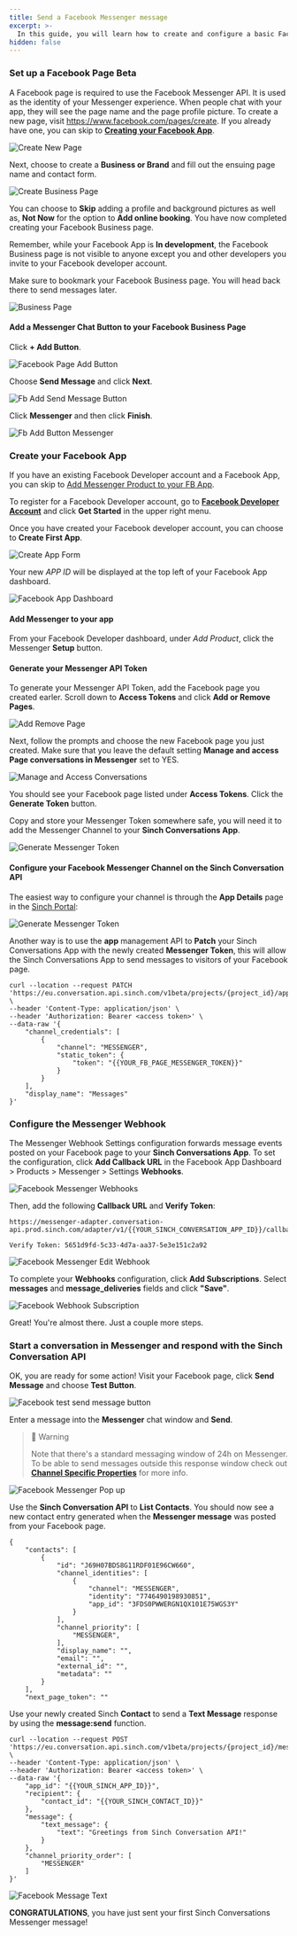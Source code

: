 ```yaml
---
title: Send a Facebook Messenger message
excerpt: >-
  In this guide, you will learn how to create and configure a basic Facebook Business Page with Messenger chat feature. Once you complete the steps below, you will have a Facebook App, Facebook Business page with Messenger Chat button, a Messenger Token, and a configured Messenger Webhook to use with the Sinch Conversation API.
hidden: false
---
```


### Set up a Facebook Page <span class="betabadge">Beta</span>

A Facebook page is required to use the Facebook Messenger API. It is used as the identity of your Messenger experience. When people chat with your app, they will see the page name and the page profile picture. To create a new page, visit https://www.facebook.com/pages/create. If you already have one, you can skip to [**Creating your Facebook App**](doc:conversation-send-a-message-with-fb-messenger#create-your-facebook-app).

![Create New Page](../conversation-channel-support/images/channel-support/messenger/fb_create_new_page.png)

Next, choose to create a **Business or Brand** and fill out the ensuing page name and contact form.

![Create Business Page](../conversation-channel-support/images/channel-support/messenger/fb_create_business_page.png)

You can choose to **Skip** adding a profile and background pictures as well as, **Not Now** for the option to **Add online booking**. You have now completed creating your Facebook Business page. 

Remember, while your Facebook App is **In development**, the Facebook Business page is not visible to anyone except you and other developers you invite to your Facebook developer account.

Make sure to bookmark your Facebook Business page. You will head back there to send messages later.

![Business Page](../conversation-channel-support/images/channel-support/messenger/fb_business_page.png)

#### Add a Messenger Chat Button to your Facebook Business Page

Click **+ Add Button**.

![Facebook Page Add Button](../conversation-channel-support/images/channel-support/messenger/fb_page_add_button.png)

Choose **Send Message** and click **Next**.

![Fb Add Send Message Button](../conversation-channel-support/images/channel-support/messenger/fb_add_send_message_button.png)

Click **Messenger** and then click **Finish**.

![Fb Add Button Messenger](../conversation-channel-support/images/channel-support/messenger/fb_add_button_messenger.png)

### Create your Facebook App

If you have an existing Facebook Developer account and a Facebook App, you can skip to [Add Messenger Product to your FB App](#add-messenger-to-your-app).

To register for a Facebook Developer account, go to **[Facebook Developer Account](https://developers.facebook.com)** and click **Get Started** in the upper right menu.

[](../conversation-channel-support/images/channel-support/messenger/fb_for_developers.png)

Once you have created your Facebook developer account, you can choose to **Create First App**.

![Create App Form](../conversation-channel-support/images/channel-support/messenger/fb_create_first_app.png)

Your new _APP ID_ will be displayed at the top left of your Facebook App dashboard.

![Facebook App Dashboard](../conversation-channel-support/images/channel-support/messenger/fb_app_dashboard.png)

#### Add Messenger to your app

From your Facebook Developer dashboard, under _Add Product_, click the Messenger **Setup** button.

#### Generate your Messenger API Token

To generate your Messenger API Token, add the Facebook page you created earler. Scroll down to **Access Tokens** and click **Add or Remove Pages**.

![Add Remove Page](../conversation-channel-support/images/channel-support/messenger/fb_add_remove_page.png)

Next, follow the prompts and choose the new Facebook page you just created. Make sure that you leave the default setting **Manage and access Page conversations in Messenger** set to YES.

![Manage and Access Conversations](../conversation-channel-support/images/channel-support/messenger/fb_manage_and_access_conversations.png)

You should see your Facebook page listed under **Access Tokens**. Click the **Generate Token** button.

Copy and store your Messenger Token somewhere safe, you will need it to add the Messenger Channel to your **Sinch Conversations App**.

![Generate Messenger Token](../conversation-channel-support/images/channel-support/messenger/fb_generate_messenger_token.png)

#### Configure your Facebook Messenger Channel on the Sinch Conversation API

The easiest way to configure your channel is through the **App Details** page in the [Sinch Portal](https://dashboard.sinch.com/convapi/apps):

![Generate Messenger Token](../conversation-channel-support/images/channel-support/messenger/fb_channel_config.png)

Another way is to use the **app** management API to **Patch** your Sinch Conversations App with the newly created **Messenger Token**, this will allow the Sinch Conversations App to send messages to visitors of your Facebook page.

```shell Curl
curl --location --request PATCH 'https://eu.conversation.api.sinch.com/v1beta/projects/{project_id}/apps' \
--header 'Content-Type: application/json' \
--header 'Authorization: Bearer <access token>' \
--data-raw '{
    "channel_credentials": [
        {
            "channel": "MESSENGER",
            "static_token": {
                "token": "{{YOUR_FB_PAGE_MESSENGER_TOKEN}}"
            }
        }
    ],
    "display_name": "Messages"
}'
```

### Configure the Messenger Webhook

The Messenger Webhook Settings configuration forwards message events posted on your Facebook page to your **Sinch Conversations App**. To set the configuration, click **Add Callback URL** in the Facebook App Dashboard > Products > Messenger > Settings **Webhooks**.

![Facebook Messenger Webhooks](../conversation-channel-support/images/channel-support/messenger/fb_messenger_webhooks.png)

Then, add the following **Callback URL** and **Verify Token**:

```Curl  Callback URL:
https://messenger-adapter.conversation-api.prod.sinch.com/adapter/v1/{{YOUR_SINCH_CONVERSATION_APP_ID}}/callback

Verify Token: 5651d9fd-5c33-4d7a-aa37-5e3e151c2a92
```

![Facebook Messenger Edit Webhook](../conversation-channel-support/images/channel-support/messenger/fb_messenger_edit_webhook.png)

To complete your **Webhooks** configuration, click **Add Subscriptions**. Select **messages** and **message_deliveries** fields and click **"Save"**.

![Facebook Webhook Subscription](../conversation-channel-support/images/channel-support/messenger/fp_messenger_webhook_subscriptions.png)

Great! You're almost there. Just a couple more steps.

### Start a conversation in Messenger and respond with the Sinch Conversation API

OK, you are ready for some action! Visit your Facebook page, click **Send Message** and choose **Test Button**.

![Facebook test send message button](../conversation-channel-support/images/channel-support/messenger/fb_page_test_send_message_button.png)

Enter a message into the **Messenger** chat window and **Send**.

> 🚧 Warning
>
> Note that there's a standard messaging window of 24h on Messenger. To be able to send messages outside this response window check out [**Channel Specific Properties**](doc:conversation-channel-properties) for more info. 

![Facebook Messenger Pop up](../conversation-channel-support/images/channel-support/messenger/fb_page_messenger_pop_up.png)

Use the **Sinch Conversation API** to **List Contacts**. You should now see a new contact entry generated when the **Messenger message** was posted from your Facebook page.

```
{
    "contacts": [
        {
            "id": "J69H07BDS8G11RDF01E96CW660",
            "channel_identities": [
                {
                    "channel": "MESSENGER",
                    "identity": "7746490198930851",
                    "app_id": "3FDS0PWWERGN1QX101E75WGS3Y"
                }
            ],
            "channel_priority": [
                "MESSENGER",
            ],
            "display_name": "",
            "email": "",
            "external_id": "",
            "metadata": ""
        }
    ],
    "next_page_token": ""

```

Use your newly created Sinch **Contact** to send a **Text Message** response by using the **message:send** function.

```shell Curl
curl --location --request POST 'https://eu.conversation.api.sinch.com/v1beta/projects/{project_id}/messages:send' \
--header 'Content-Type: application/json' \
--header 'Authorization: Bearer <access token>' \
--data-raw '{
    "app_id": "{{YOUR_SINCH_APP_ID}}",
    "recipient": {
        "contact_id": "{{YOUR_SINCH_CONTACT_ID}}"
    },
    "message": {
        "text_message": {
            "text": "Greetings from Sinch Conversation API!"
        }
    },
    "channel_priority_order": [
        "MESSENGER"
    ]
}'
```

![Facebook Message Text](../conversation-channel-support/images/channel-support/messenger/fb_message_text.jpg)

**CONGRATULATIONS**, you have just sent your first Sinch Conversations Messenger message!
